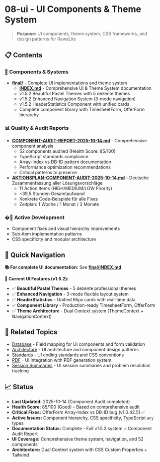 # 08-ui - UI Components & Theme System

> **Purpose:** UI components, theme system, CSS frameworks, and design patterns for RawaLite

## 📋 **Contents**

### **📄 Components & Systems**
- **[final/](final/)** - Complete UI implementations and theme system
  - **[INDEX.md](final/INDEX.md)** - Comprehensive UI & Theme System documentation
  - v1.5.2 Beautiful Pastel Themes with 5 dezente themes
  - v1.5.2 Enhanced Navigation System (3-mode navigation)
  - v1.5.2 HeaderStatistics Component with unified cards
  - Complete component library with TimesheetForm, OfferForm hierarchy

### **📊 Quality & Audit Reports**
- **[COMPONENT-AUDIT-REPORT-2025-10-14.md](COMPONENT-AUDIT-REPORT-2025-10-14.md)** - Comprehensive component analysis
  - 52 components audited (Health Score: 85/100)
  - TypeScript standards compliance
  - Array-Index vs DB-ID pattern documentation
  - Performance optimization recommendations
  - Critical patterns to preserve
- **[AKTIONSPLAN-COMPONENT-AUDIT-2025-10-14.md](AKTIONSPLAN-COMPONENT-AUDIT-2025-10-14.md)** - Deutsche Zusammenfassung aller Lösungsvorschläge
  - 11 Action Items (HIGH/MEDIUM/LOW Priority)
  - ~39,5 Stunden Gesamtaufwand
  - Konkrete Code-Beispiele für alle Fixes
  - Zeitplan: 1 Woche / 1 Monat / 3 Monate

### **�🔧 Active Development**
- Component fixes and visual hierarchy improvements
- Sub-item implementation patterns
- CSS specificity and modular architecture

## 🎯 **Quick Navigation**

**📚 For complete UI documentation:** See **[final/INDEX.md](final/INDEX.md)**

**🎨 Current UI Features (v1.5.2):**
- ✅ **Beautiful Pastel Themes** - 5 dezente professional themes
- ✅ **Enhanced Navigation** - 3-mode flexible layout system  
- ✅ **HeaderStatistics** - Unified 95px cards with real-time data
- ✅ **Component Library** - Production-ready TimesheetForm, OfferForm
- ✅ **Theme Architecture** - Dual Context system (ThemeContext + NavigationContext)

## 🔗 **Related Topics**

- [Database](../05-database/) - Field mapping for UI components and form validation
- [Architecture](../02-architecture/) - UI architecture and component design patterns
- [Standards](../01-standards/) - UI coding standards and CSS conventions
- [PDF](../09-pdf/) - UI integration with PDF generation system
- [Session Summaries](../15-session-summary/) - UI session summaries and problem resolution tracking

## 📈 **Status**

- **Last Updated:** 2025-10-14 (Component Audit completed)
- **Health Score:** 85/100 (Good) - Based on comprehensive audit
- **Critical Fixes:** OfferForm Array-Index vs DB-ID bug (v1.0.42.5) ✅
- **Active Issues:** Component hierarchy, CSS specificity, TypeScript `any` types
- **Documentation Status:** Complete - Full v1.5.2 system + Component Audit Report
- **UI Coverage:** Comprehensive theme system, navigation, and 52 components
- **Architecture:** Dual Context system with CSS Custom Properties + Tailwind